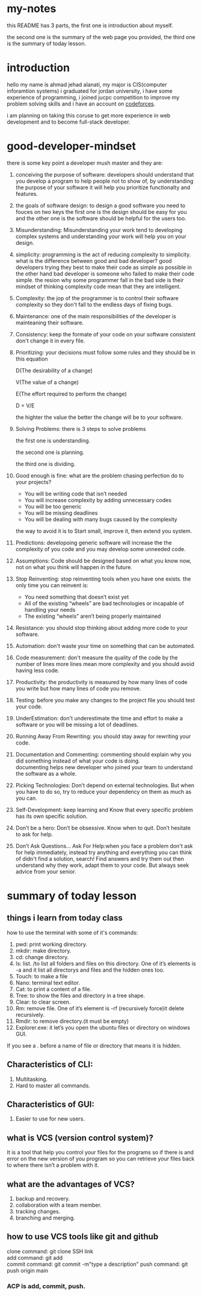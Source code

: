 # my-notes

this README has 3 parts, the first one is introduction about myself.

the second one is the summary of the web page you provided, the third one is the summary of today lesson.

# introduction

hello my name is ahmad jehad alanati, my major is CIS(computer inforamtion systems) i graduated for jordan university, i have some experience of programming, i joined jucpc competition to improve my problem solving skills and i have an account on [codeforces](https://codeforces.com/profile/ahmad_jehad).

i am planning on taking this coruse to get more experience in web development and to become full-stack developer.

# good-developer-mindset

there is some key point a developer mush master and they are:
1. conceiving the purpose of software: developers should understand that you develop a program to help people not to show of, by understanding the purpose of your software it will help you prioritize functionalty and features.
2. the goals of software design: to design a good software you need to fouces on two keys the first one is the design should be easy for you and the other one is the software should be helpful for the users too.
3. Misunderstanding: Misunderstanding your work tend to developing complex systems and understanding your work will help you on your design.
4. simplicity: programming is the act of reducing complexity to simplicity.
what is the difference between good and bad developer?
good developers trying they best to make their code as simple as possible in the other hand bad developer is someone who failed to make their code simple.
the resion why some programmer fall in the bad side is their mindset of thinking complexity code mean that they are intelligent.
5. Complexity: the jop of the programmer is to control their software complexity so they don't fall to the endless days of fixing bugs.
6. Maintenance: one of the main responsibilities of the developer is mainteaning their software.
7. Consistency: keep the formate of your code on your software consistent don't change it in every file.
8. Prioritizing: your decisions must follow some rules and they should be in this equation

    D(The desirability of a change)

    V(The value of a change)

    E(The effort required to perform the change)

    D = V/E

    the highter the value the better the change will be to your software.
9. Solving Problems: there is 3 steps to solve problems

    the first one is understanding.

    the second one is planning.

    the third one is dividing.
10. Good enough is fine: what are the problem chasing perfection do to your projects?
    - You will be writing code that isn’t needed
    - You will increase complexity by adding unnecessary codes
    - You will be too generic
    - You will be missing deadlines
    - You will be dealing with many bugs caused by the complexity

    the way to avoid it is to Start small, improve it, then extend you system.
11. Predictions: developoing generic software will increase the the complexity of you code and you may develop some unneeded code.
12. Assumptions: Code should be designed based on what you know now, not on what you think will happen in the future.
13. Stop Reinventing: stop reinventing tools when you have one exists.
the only time you can reinvent is:
    - You need something that doesn’t exist yet
    - All of the existing “wheels” are bad technologies or incapable of handling your needs
    - The existing “wheels” aren’t being properly maintained
14. Resistance: you should stop thinking about adding more code to your software.
15. Automation: don't waste your time on something that can be automated. 
16. Code measurement: don't measure the quality of the code by the number of lines more lines mean more complexity and you should avoid having less code.
17. Productivity: the productivity is measured by how many lines of code you write but how many lines of code you remove.
18. Testing: before you make any changes to the project file you should test your code.
19. UnderEstimation: don't underestimate the time and effort to make a software or you will be missing a lot of deadlines.
20. Running Away From Rewriting: you should stay away for rewriting your code.
21. Documentation and Commenting: commenting should explain why you did something instead of what your code is doing.\
documenting helps new developer who joined your team to understand the software as a whole.
22. Picking Technologies: Don’t depend on external technologies. But when you have to do so, try to reduce your dependency on them as much as you can.
23. Self-Development: keep learning and Know that every specific problem has its own specific solution.
24. Don’t be a hero: Don’t be obsessive. Know when to quit. Don’t hesitate to ask for help.
25. Don’t Ask Questions… Ask For Help:when you face a problem don't ask for help immediately, instead try anything and everything you can think of didn't find a solution, search! Find answers and try them out then understand why they work, adapt them to your code.
But always seek advice from your senior.

# summary of today lesson

## things i learn from today class
how to use the terminal with some of it's commands:
1. pwd: print working directory.
2. mkdir: make directory.
3. cd: change directory.
4. ls:  list. /to list all folders and files on this directory. One of it’s elements is -a and it list all directorys and files and the hidden ones too.
5. Touch: to make a file
6. Nano: terminal text editor.
7. Cat: to print a content of a file. 
8. Tree: to show the files and directory in a tree shape.
9. Clear: to clear screen.
10. Rm: remove file. One of it’s element is -rf (recursively force)it delete recursively.
11. Rmdir: to remove directory.(it must be empty)
12. Explorer.exe: it let’s you open the ubuntu files or directory on windows GUI.

If you see a . before a name of file or directory that 
means it is hidden.

## Characteristics of CLI:
1.	Multitasking.
2.	Hard to master all commands.

## Characteristics of GUI:
1.	Easier to use for new users.

## what is VCS (version control system)?
It is a tool that help you control your files for the programs so if there is and error on the new version of you program so you can retrieve your files back to where there isn’t a problem with it.

## what are the advantages of VCS?
1. backup and recovery.
2. collaboration with a team member.
3. tracking changes.
4. branching and merging.

## how to use VCS tools like git and github
clone command: git clone SSH link\
add command: git add\
commit command: git commit -m"type a description"
push command: git push origin main
### ACP is add, commit, push.

